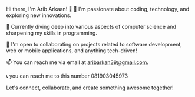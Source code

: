 Hi there, I'm Arib Arkaan! 👋
👀 I'm passionate about coding, technology, and exploring new innovations.

🌱 Currently diving deep into various aspects of computer science and sharpening my skills in programming.

💞️ I'm open to collaborating on projects related to software development, web or mobile applications, and anything tech-driven!

📫 You can reach me via email at aribarkan39@gmail.com.

📞 you can reach me to this number 081903045973

<!---
AribArkaan/AribArkaan is a ✨ special ✨ repository because its `README.md` (this file) appears on your GitHub profile.
You can click the Preview link to take a look at your changes.
--->
Let's connect, collaborate, and create something awesome together!
